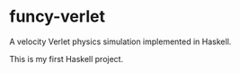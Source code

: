 # funcy-verlet

A velocity Verlet physics simulation implemented in Haskell.

This is my first Haskell project.
